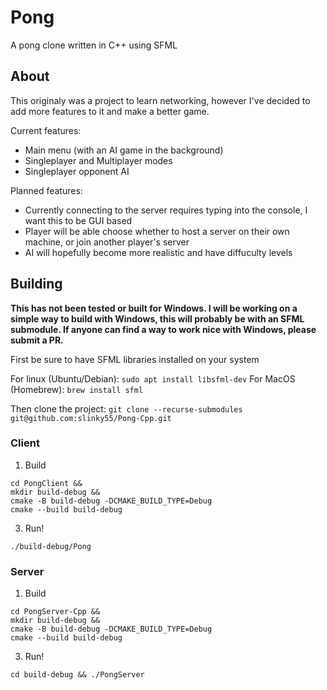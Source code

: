 # Pong
A pong clone written in C++ using SFML

## About

This originaly was a project to learn networking, however I've decided to add more features to it and make a better game.

Current features:
- Main menu (with an AI game in the background)
- Singleplayer and Multiplayer modes
- Singleplayer opponent AI

Planned features:
- Currently connecting to the server requires typing into the console, I want this to be GUI based
- Player will be able choose whether to host a server on their own machine, or join another player's server
- AI will hopefully become more realistic and have diffuculty levels

## Building

**This has not been tested or built for Windows. I will be working on a simple way to build with Windows, this will probably be with an SFML submodule. If anyone can find a way to work nice with Windows, please submit a PR.**

First be sure to have SFML libraries installed on your system

For linux (Ubuntu/Debian): ```sudo apt install libsfml-dev```
For MacOS (Homebrew): ```brew install sfml```

Then clone the project: ```git clone --recurse-submodules git@github.com:slinky55/Pong-Cpp.git```

### Client
1. Build
```
cd PongClient &&
mkdir build-debug &&
cmake -B build-debug -DCMAKE_BUILD_TYPE=Debug
cmake --build build-debug
```
3. Run!
```
./build-debug/Pong
```

### Server
1. Build
```
cd PongServer-Cpp &&
mkdir build-debug &&
cmake -B build-debug -DCMAKE_BUILD_TYPE=Debug
cmake --build build-debug
```
3. Run!
```
cd build-debug && ./PongServer
```
